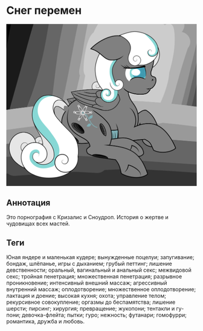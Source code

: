 # Снег перемен

![Сноу-чейнджлинг](/misc/snow-of-changes/images/snowdrop-changeling-background.png)

## Аннотация
Это порнография с Кризалис и Сноудроп. История о жертве и чудовищах всех мастей.

## Теги
Юная яндере и маленькая кудере; вынужденные поцелуи; запугивание; бондаж, шлёпанье, игры с дыханием; грубый петтинг; лишение девственности; оральный, вагинальный и анальный секс; межвидовой секс; тройная пенетрация; множественная пенетрация; разрывное проникновение; интенсивный внешний массаж; агрессивный внутренний массаж; оплодотворение; множественное оплодотворение; лактация и доение; высокая кухня; охота; управление телом; рекурсивное совокупление; оргазмы до беспамятства; лишение шерсти; пирсинг; хирургия; превращение; жукопони; тентакли и гу-пони; девочка-флейта; пытки; гуро; нежность; футанари; гомофурри; романтика, дружба и любовь.
